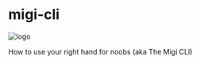 # migi-cli

![logo](https://i.imgur.com/4B28sOW.gif)

How to use your right hand for noobs (aka The Migi CLI)


